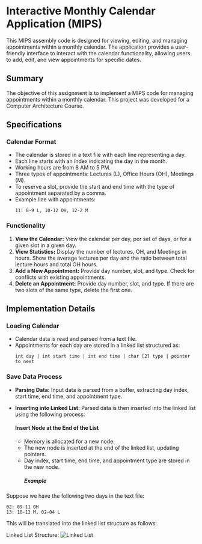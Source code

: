 # Interactive Monthly Calendar Application (MIPS)

This MIPS assembly code is designed for viewing, editing, and managing appointments within a monthly calendar. The application provides a user-friendly interface to interact with the calendar functionality, allowing users to add, edit, and view appointments for specific dates.

## Summary
The objective of this assignment is to implement a MIPS code for managing appointments within a monthly calendar. This project was developed for a Computer Architecture Course.

## Specifications
### Calendar Format
- The calendar is stored in a text file with each line representing a day.
- Each line starts with an index indicating the day in the month.
- Working hours are from 8 AM to 5 PM.
- Three types of appointments: Lectures (L), Office Hours (OH), Meetings (M).
- To reserve a slot, provide the start and end time with the type of appointment separated by a comma.
- Example line with appointments:
    ```
    11: 8-9 L, 10-12 OH, 12-2 M
    ```

### Functionality
1. **View the Calendar:** View the calendar per day, per set of days, or for a given slot in a given day.
2. **View Statistics:** Display the number of lectures, OH, and Meetings in hours. Show the average lectures per day and the ratio between total lecture hours and total OH hours.
3. **Add a New Appointment:** Provide day number, slot, and type. Check for conflicts with existing appointments.
4. **Delete an Appointment:** Provide day number, slot, and type. If there are two slots of the same type, delete the first one.

## Implementation Details

### Loading Calendar
- Calendar data is read and parsed from a text file.
- Appointments for each day are stored in a linked list structured as:
    ```
    int day | int start time | int end time | char [2] type | pointer to next
    ```

### Save Data Process
- **Parsing Data:** Input data is parsed from a buffer, extracting day index, start time, end time, and appointment type.
- **Inserting into Linked List:** Parsed data is then inserted into the linked list using the following process:

    #### Insert Node at the End of the List
    - Memory is allocated for a new node.
    - The new node is inserted at the end of the linked list, updating pointers.
    - Day index, start time, end time, and appointment type are stored in the new node.
      ##### Example
Suppose we have the following two days in the text file:
 ```
02: 09-11 OH
13: 10-12 M, 02-04 L
 ```
This will be translated into the linked list structure as follows:

Linked List Structure:
![Linked List](list.png)


